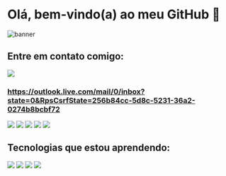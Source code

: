 # Olá, bem-vindo(a) ao meu GitHub 👋

![banner](https://camo.githubusercontent.com/de9cc16e91d143023c808f9e6e9de9b450c902023868a5c86c6796469511b753/68747470733a2f2f752e6375626575706c6f61642e636f6d2f766963746f726665727261726573692f64696e6f2e676966)


## Entre em contato comigo: 
<img src="https://img.shields.io/badge/LinkedIn-0077B5?style=for-the-badge&logo=linkedin&logoColor=white"/><h3>https://outlook.live.com/mail/0/inbox?state=0&RpsCsrfState=256b84cc-5d8c-5231-36a2-0274b8bcbf72</h3>
<img src="https://img.shields.io/badge/Instagram-E4405F?style=for-the-badge&logo=instagram&logoColor=white"/>
<img src="https://img.shields.io/badge/Facebook-1877F2?style=for-the-badge&logo=facebook&logoColor=white"/>
<img src="https://img.shields.io/badge/Gmail-D14836?style=for-the-badge&logo=gmail&logoColor=white"/>
<img src="https://img.shields.io/badge/Microsoft_Outlook-0078D4?style=for-the-badge&logo=microsoft-outlook&logoColor=white"/>
<img src="https://img.shields.io/badge/Discord-7289DA?style=for-the-badge&logo=discord&logoColor=white"/>

## Tecnologias que estou aprendendo: 
<img src="https://img.shields.io/badge/Python-3776AB?style=for-the-badge&logo=python&logoColor=white"/>
<img src="https://img.shields.io/badge/C%23-660066?style=for-the-badge&logo=c-sharp&logoColor=white"/>
<img src="https://img.shields.io/badge/PHP-777BB4?style=for-the-badge&logo=php&logoColor=white"/>
<img src="https://img.shields.io/badge/HTML-FF3300?style=for-the-badge&logo=html5&logoColor=white"/>



<!-- ![ASPNET](https://github.com/CamilaDebagedeSouza/CamilaDebagedeSouza/blob/main/icons8-asp-48.png)
![SQL](https://github.com/CamilaDebagedeSouza/CamilaDebagedeSouza/blob/main/icons8-exporta%C3%A7%C3%A3o-de-base-de-dados-50.png) -->




<!-- ![banner](https://github.com/CamilaDebagedeSouza/CamilaDebagedeSouza/blob/main/icons8-pontos-de-envelope-18.png) Para entrar em contato, envie um email para : **camiladebage@hotmail.com** -->

